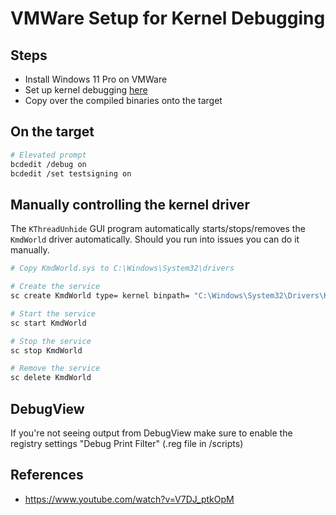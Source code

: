 # VMWare Setup for Kernel Debugging

## Steps

* Install Windows 11 Pro on VMWare
* Set up kernel debugging [here](https://learn.microsoft.com/en-us/windows-hardware/drivers/debugger/setting-up-kernel-mode-debugging-in-windbg--cdb--or-ntsd)
* Copy over the compiled binaries onto the target

## On the target

```bash
# Elevated prompt
bcdedit /debug on
bcdedit /set testsigning on
```

## Manually controlling the kernel driver

The `KThreadUnhide` GUI program automatically starts/stops/removes the `KmdWorld` driver automatically. Should you run into issues you can do it manually.

```bash
# Copy KmdWorld.sys to C:\Windows\System32\drivers

# Create the service
sc create KmdWorld type= kernel binpath= "C:\Windows\System32\Drivers\KmdWorld.sys"

# Start the service
sc start KmdWorld

# Stop the service
sc stop KmdWorld

# Remove the service
sc delete KmdWorld
```

## DebugView
If you're not seeing output from DebugView make sure to enable the registry settings "Debug Print Filter" (.reg file in /scripts)

## References
* https://www.youtube.com/watch?v=V7DJ_ptkOpM
